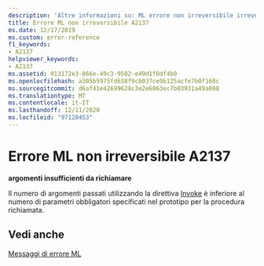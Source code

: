 ```yaml
---
description: 'Altre informazioni su: ML errore non irreversibile irreversibile A2137'
title: Errore ML non irreversibile A2137
ms.date: 12/17/2019
ms.custom: error-reference
f1_keywords:
- A2137
helpviewer_keywords:
- A2137
ms.assetid: 913172e3-866e-49c3-9502-e49d1f0df4b0
ms.openlocfilehash: a305b5975fd638f9cb037ce9b125acfe7b0f160c
ms.sourcegitcommit: d6af41e42699628c3e2e6063ec7b03931a49a098
ms.translationtype: MT
ms.contentlocale: it-IT
ms.lasthandoff: 12/11/2020
ms.locfileid: "97128453"
---
```

# <a name="ml-nonfatal-error-a2137"></a>Errore ML non irreversibile A2137

**argomenti insufficienti da richiamare**

Il numero di argomenti passati utilizzando la direttiva [Invoke](invoke.md) è inferiore al numero di parametri obbligatori specificati nel prototipo per la procedura richiamata.

## <a name="see-also"></a>Vedi anche

[Messaggi di errore ML](ml-error-messages.md)
